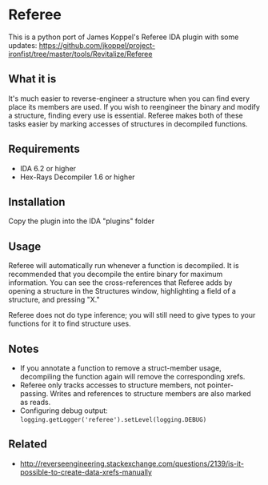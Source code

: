 # Referee

This is a python port of James Koppel's Referee IDA plugin with some updates:
https://github.com/jkoppel/project-ironfist/tree/master/tools/Revitalize/Referee


## What it is

It's much easier to reverse-engineer a structure when you can find every place its members are used. If you wish to reengineer the binary and modify a structure, finding every use is essential. Referee makes both of these tasks easier by marking accesses of structures in decompiled functions.

## Requirements

 * IDA 6.2 or higher
 * Hex-Rays Decompiler 1.6 or higher

## Installation

Copy the plugin into the IDA "plugins" folder

## Usage

Referee will automatically run whenever a function is decompiled. It is recommended that you decompile the entire binary for maximum information. You can see the cross-references that Referee adds by opening a structure in the Structures window, highlighting a field of a structure, and pressing "X."

Referee does not do type inference; you will still need to give types to your functions for it to find structure uses.

## Notes

 * If you annotate a function to remove a struct-member usage, decompiling the function again will remove the corresponding xrefs.
 * Referee only tracks accesses to structure members, not pointer-passing. Writes and references to structure members are also marked as reads.
 * Configuring debug output: `logging.getLogger('referee').setLevel(logging.DEBUG)`

## Related
- http://reverseengineering.stackexchange.com/questions/2139/is-it-possible-to-create-data-xrefs-manually
